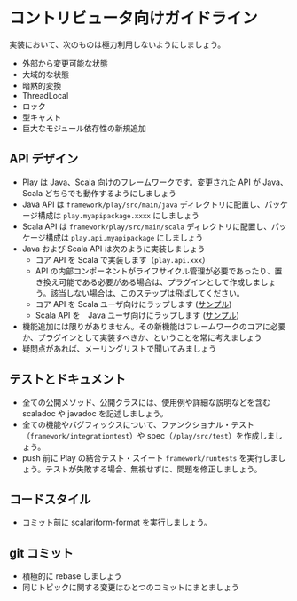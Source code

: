 <!-- translated -->
<!--
# Contributor Guidelines
-->
# コントリビュータ向けガイドライン

<!--
Implementation-wise, the following things should be avoided as much as possible:
-->
実装において、次のものは極力利用しないようにしましょう。

<!--
* public mutable state
* global state
* implicit conversions
* threadLocal
* locks
* casting
* introducing new, heavy external dependencies* 
-->
* 外部から変更可能な状態
* 大域的な状態
* 暗黙的変換
* ThreadLocal
* ロック
* 型キャスト
* 巨大なモジュール依存性の新規追加

<!--
## API design
-->
## API デザイン

<!--
* Play is a Java and Scala framework, make sure your changes are working for both API-s
* Java APIs should go to ```framework/play/src/main/java```, package structure is ```play.myapipackage.xxxx```
* Scala APIs should go to ```framework/play/src/main/scala```, where the package structure is ```play.api.myapipackage```
* Java and Scala APIs should be implemented the following way:
  * implement the core API in scala (```play.api.xxx```)
  * if your component requires life cycle management or needs to be swappable, create a plugin, otherwise skip this step
  * wrap core API for scala users ([example]  (https://github.com/playframework/Play20/blob/master/framework/src/play/src/main/scala/play/api/cache/Cache.scala#L69))
  * wrap scala API for java users ([example](https://github.com/playframework/Play20/blob/master/framework/src/play/src/main/java/play/cache/Cache.java))
* features are forever, always think about whether a new feature really belongs to the core framework or it should be implemented as a plugin
* if you are in doubt, ask on the mailing list
-->
* Play は Java、Scala 向けのフレームワークです。変更された API が Java、Scala どちらでも動作するようにしましょう
* Java API は ```framework/play/src/main/java``` ディレクトリに配置し、パッケージ構成は ```play.myapipackage.xxxx``` にしましょう
* Scala API は ```framework/play/src/main/scala``` ディレクトリに配置し、パッケージ構成は ```play.api.myapipackage``` にしましょう
* Java および Scala API は次のように実装しましょう
  * コア API を Scala で実装します（```play.api.xxx```）
  * API の内部コンポーネントがライフサイクル管理が必要であったり、置き換え可能である必要がある場合は、プラグインとして作成しましょう。該当しない場合は、このステップは飛ばしてください。
  * コア API を Scala ユーザ向けにラップします ([サンプル](https://github.com/playframework/Play20/blob/master/framework/src/play/src/main/scala/play/api/cache/Cache.scala#L69))
  * Scala API を　Java ユーザ向けにラップします ([サンプル](https://github.com/playframework/Play20/blob/master/framework/src/play/src/main/java/play/cache/Cache.java))
* 機能追加には限りがありません。その新機能はフレームワークのコアに必要か、プラグインとして実装すべきか、ということを常に考えましょう
* 疑問点があれば、メーリングリストで聞いてみましょう

<!--
## Testing and documentation
-->
## テストとドキュメント

<!--
* each and every public facing method and class need to have a corresponding scaladoc or javadoc with examples, description etc.
* each feature and bug fix requires either a functional test (```framework/integrationtest```) or a spec (```/play/src/test```)
* run Play's integration test suite ```framework/runtests``` before pushing. If a test fails, fix it, do not ignore it.
-->
* 全ての公開メソッド、公開クラスには、使用例や詳細な説明などを含む scaladoc や javadoc を記述しましょう。
* 全ての機能やバグフィックスについて、ファンクショナル・テスト（```framework/integrationtest```）や spec（```/play/src/test```）を作成しましょう。
* push 前に Play の結合テスト・スイート ```framework/runtests``` を実行しましょう。テストが失敗する場合、無視せずに、問題を修正しましょう。

<!--
## source format
-->
## コードスタイル

<!--
* run scalariform-format  before commit* * 
-->
* コミット前に scalariform-format を実行しましょう。

<!--
## git commits
-->
## git コミット

<!--
* prefer rebase
* bigger changesets
-->
* 積極的に rebase しましょう
* 同じトピックに関する変更はひとつのコミットにまとましょう
